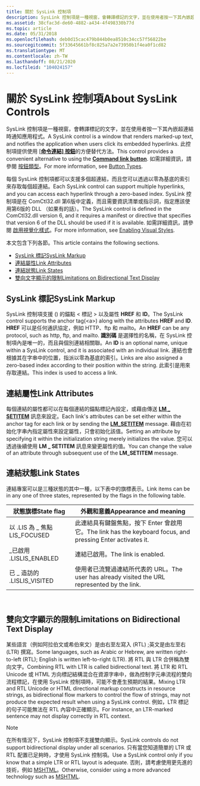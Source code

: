 ```yaml
---
title: 關於 SysLink 控制項
description: SysLink 控制項是一種視窗，會轉譯標記的文字，並在使用者按一下其內嵌超連結時通知應用程式。 此控制項提供使用 [命令連結] 按鈕的方便替代方法。 如需詳細資訊，請參閱按鈕類型。
ms.assetid: 38cfac3d-de60-4882-a434-4f498330b77d
ms.topic: article
ms.date: 05/31/2018
ms.openlocfilehash: deb0d15cac479b844b0ea8510c34cc57f56822be
ms.sourcegitcommit: 5f33645661bf8c825a7a2e73950b1f4ea0f1cd82
ms.translationtype: MT
ms.contentlocale: zh-TW
ms.lasthandoff: 08/21/2020
ms.locfileid: "104024157"
---
```

# <a name="about-syslink-controls"></a><span data-ttu-id="3b27a-105">關於 SysLink 控制項</span><span class="sxs-lookup"><span data-stu-id="3b27a-105">About SysLink Controls</span></span>

<span data-ttu-id="3b27a-106">SysLink 控制項是一種視窗，會轉譯標記的文字，並在使用者按一下其內嵌超連結時通知應用程式。</span><span class="sxs-lookup"><span data-stu-id="3b27a-106">A SysLink control is a window that renders marked-up text, and notifies the application when users click its embedded hyperlinks.</span></span> <span data-ttu-id="3b27a-107">此控制項提供使用 [ [**命令連結] 按鈕**](button-styles.md)的方便替代方法。</span><span class="sxs-lookup"><span data-stu-id="3b27a-107">This control provides a convenient alternative to using the [**Command link button**](button-styles.md).</span></span> <span data-ttu-id="3b27a-108">如需詳細資訊，請參閱 [按鈕類型](button-types-and-styles.md)。</span><span class="sxs-lookup"><span data-stu-id="3b27a-108">For more information, see [Button Types](button-types-and-styles.md).</span></span>

<span data-ttu-id="3b27a-109">每個 SysLink 控制項都可以支援多個超連結，而且您可以透過以零為基底的索引來存取每個超連結。</span><span class="sxs-lookup"><span data-stu-id="3b27a-109">Each SysLink control can support multiple hyperlinks, and you can access each hyperlink through a zero-based index.</span></span> <span data-ttu-id="3b27a-110">SysLink 控制項是在 ComCtl32.dll 第6版中定義，而且需要資訊清單或指示詞，指定應該使用第6版的 DLL （如果有的話）。</span><span class="sxs-lookup"><span data-stu-id="3b27a-110">The SysLink control is defined in the ComCtl32.dll version 6, and it requires a manifest or directive that specifies that version 6 of the DLL should be used if it is available.</span></span> <span data-ttu-id="3b27a-111">如需詳細資訊，請參閱 [啟用視覺化樣式](cookbook-overview.md)。</span><span class="sxs-lookup"><span data-stu-id="3b27a-111">For more information, see [Enabling Visual Styles](cookbook-overview.md).</span></span>

<span data-ttu-id="3b27a-112">本文包含下列各節。</span><span class="sxs-lookup"><span data-stu-id="3b27a-112">This article contains the following sections.</span></span>

-   [<span data-ttu-id="3b27a-113">SysLink 標記</span><span class="sxs-lookup"><span data-stu-id="3b27a-113">SysLink Markup</span></span>](#syslink-markup)
-   [<span data-ttu-id="3b27a-114">連結屬性</span><span class="sxs-lookup"><span data-stu-id="3b27a-114">Link Attributes</span></span>](#link-attributes)
-   [<span data-ttu-id="3b27a-115">連結狀態</span><span class="sxs-lookup"><span data-stu-id="3b27a-115">Link States</span></span>](#link-states)
-   [<span data-ttu-id="3b27a-116">雙向文字顯示的限制</span><span class="sxs-lookup"><span data-stu-id="3b27a-116">Limitations on Bidirectional Text Display</span></span>](#limitations-on-bidirectional-text-display)

## <a name="syslink-markup"></a><span data-ttu-id="3b27a-117">SysLink 標記</span><span class="sxs-lookup"><span data-stu-id="3b27a-117">SysLink Markup</span></span>

<span data-ttu-id="3b27a-118">SysLink 控制項支援 () 的錨點 &lt; 標記 &gt; 以及屬性 **HREF** 和 **ID**。</span><span class="sxs-lookup"><span data-stu-id="3b27a-118">The SysLink control supports the anchor tag(&lt;a&gt;) along with the attributes **HREF** and **ID**.</span></span> <span data-ttu-id="3b27a-119">**HREF** 可以是任何通訊協定，例如 HTTP、ftp 和 mailto。</span><span class="sxs-lookup"><span data-stu-id="3b27a-119">An **HREF** can be any protocol, such as http, ftp, and mailto.</span></span> <span data-ttu-id="3b27a-120">**識別碼** 是選擇性的名稱，在 SysLink 控制項內是唯一的，而且與個別連結相關聯。</span><span class="sxs-lookup"><span data-stu-id="3b27a-120">An **ID** is an optional name, unique within a SysLink control, and it is associated with an individual link.</span></span> <span data-ttu-id="3b27a-121">連結也會根據其在字串中的位置，指派以零為基底的索引。</span><span class="sxs-lookup"><span data-stu-id="3b27a-121">Links are also assigned a zero-based index according to their position within the string.</span></span> <span data-ttu-id="3b27a-122">此索引是用來存取連結。</span><span class="sxs-lookup"><span data-stu-id="3b27a-122">This index is used to access a link.</span></span>

## <a name="link-attributes"></a><span data-ttu-id="3b27a-123">連結屬性</span><span class="sxs-lookup"><span data-stu-id="3b27a-123">Link Attributes</span></span>

<span data-ttu-id="3b27a-124">每個連結的屬性都可以在每個連結的錨點標記內設定，或藉由傳送 [**LM \_ SETITEM**](lm-setitem.md) 訊息來設定。</span><span class="sxs-lookup"><span data-stu-id="3b27a-124">Each link's attributes can be set either within the anchor tag for each link or by sending the [**LM\_SETITEM**](lm-setitem.md) message.</span></span> <span data-ttu-id="3b27a-125">藉由在初始化字串內指定屬性來設定屬性，只會初始化該值。</span><span class="sxs-lookup"><span data-stu-id="3b27a-125">Setting an attribute by specifying it within the initialization string merely initializes the value.</span></span> <span data-ttu-id="3b27a-126">您可以透過後續使用 **LM \_ SETITEM** 訊息來變更屬性的值。</span><span class="sxs-lookup"><span data-stu-id="3b27a-126">You can change the value of an attribute through subsequent use of the **LM\_SETITEM** message.</span></span>

## <a name="link-states"></a><span data-ttu-id="3b27a-127">連結狀態</span><span class="sxs-lookup"><span data-stu-id="3b27a-127">Link States</span></span>

<span data-ttu-id="3b27a-128">連結專案可以是三種狀態的其中一種，以下表中的旗標表示。</span><span class="sxs-lookup"><span data-stu-id="3b27a-128">Link items can be in any one of three states, represented by the flags in the following table.</span></span>



| <span data-ttu-id="3b27a-129">狀態旗標</span><span class="sxs-lookup"><span data-stu-id="3b27a-129">State flag</span></span>   | <span data-ttu-id="3b27a-130">外觀和意義</span><span class="sxs-lookup"><span data-stu-id="3b27a-130">Appearance and meaning</span></span>                                            |
|--------------|-------------------------------------------------------------------|
| <span data-ttu-id="3b27a-131">以 .LIS 為 \_ 焦點</span><span class="sxs-lookup"><span data-stu-id="3b27a-131">LIS\_FOCUSED</span></span> | <span data-ttu-id="3b27a-132">此連結具有鍵盤焦點，按下 Enter 會啟用它。</span><span class="sxs-lookup"><span data-stu-id="3b27a-132">The link has the keyboard focus, and pressing Enter activates it.</span></span> |
| <span data-ttu-id="3b27a-133">\_已啟用 .LIS</span><span class="sxs-lookup"><span data-stu-id="3b27a-133">LIS\_ENABLED</span></span> | <span data-ttu-id="3b27a-134">連結已啟用。</span><span class="sxs-lookup"><span data-stu-id="3b27a-134">The link is enabled.</span></span>                                              |
| <span data-ttu-id="3b27a-135">已 \_ 造訪的 .LIS</span><span class="sxs-lookup"><span data-stu-id="3b27a-135">LIS\_VISITED</span></span> | <span data-ttu-id="3b27a-136">使用者已流覽過連結所代表的 URL。</span><span class="sxs-lookup"><span data-stu-id="3b27a-136">The user has already visited the URL represented by the link.</span></span>     |



 

## <a name="limitations-on-bidirectional-text-display"></a><span data-ttu-id="3b27a-137">雙向文字顯示的限制</span><span class="sxs-lookup"><span data-stu-id="3b27a-137">Limitations on Bidirectional Text Display</span></span>

<span data-ttu-id="3b27a-138">某些語言（例如阿拉伯文或希伯來文）是由右至左寫入 (RTL) ;英文是由左至右 (LTR) 撰寫。</span><span class="sxs-lookup"><span data-stu-id="3b27a-138">Some languages, such as Arabic or Hebrew, are written right-to-left (RTL); English is written left-to-right (LTR).</span></span> <span data-ttu-id="3b27a-139">將 RTL 與 LTR 合併稱為雙向文字。</span><span class="sxs-lookup"><span data-stu-id="3b27a-139">Combining RTL with LTR is called bidirectional text.</span></span> <span data-ttu-id="3b27a-140">將 LTR 和 RTL Unicode 或 HTML 方向標記結構混合在資源字串中，做為控制字元串流程的雙向流程標記，在使用 SysLink 控制項時，可能不會產生預期的結果。</span><span class="sxs-lookup"><span data-stu-id="3b27a-140">Mixing LTR and RTL Unicode or HTML directional markup constructs in resource strings, as bidirectional flow markers to control the flow of strings, may not produce the expected result when using a SysLink control.</span></span> <span data-ttu-id="3b27a-141">例如，LTR 標記的句子可能無法在 RTL 內容中正確顯示。</span><span class="sxs-lookup"><span data-stu-id="3b27a-141">For instance, an LTR-marked sentence may not display correctly in RTL context.</span></span>

> [!Note]  
> <span data-ttu-id="3b27a-142">在所有情況下，SysLink 控制項不支援雙向顯示。</span><span class="sxs-lookup"><span data-stu-id="3b27a-142">SysLink controls do not support bidirectional display under all scenarios.</span></span> <span data-ttu-id="3b27a-143">只有當您知道簡單的 LTR 或 RTL 配置已足夠時，才使用 SysLink 控制項。</span><span class="sxs-lookup"><span data-stu-id="3b27a-143">Use a SysLink control only if you know that a simple LTR or RTL layout is adequate.</span></span> <span data-ttu-id="3b27a-144">否則，請考慮使用更先進的技術，例如 [MSHTML](/previous-versions/windows/internet-explorer/ie-developer/platform-apis/aa753630(v=vs.85))。</span><span class="sxs-lookup"><span data-stu-id="3b27a-144">Otherwise, consider using a more advanced technology such as [MSHTML](/previous-versions/windows/internet-explorer/ie-developer/platform-apis/aa753630(v=vs.85)).</span></span>

 

 

 